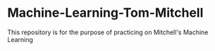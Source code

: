 Machine-Learning-Tom-Mitchell
=============================

This repository is for the purpose of practicing on Mitchell's Machine Learning
